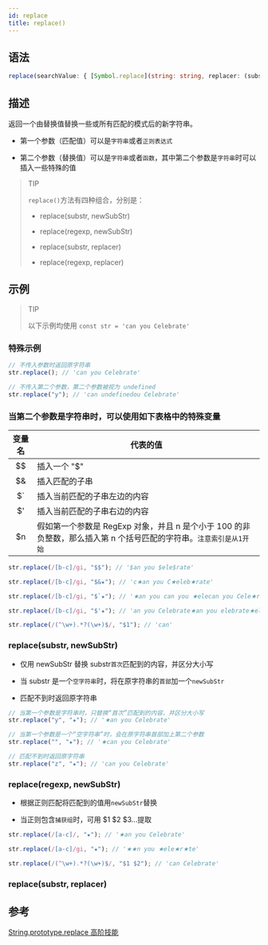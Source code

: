 ```yaml
---
id: replace
title: replace()
---
```


## 语法

```ts
replace(searchValue: { [Symbol.replace](string: string, replacer: (substring: string, ...args: any[]) => string): string; }, replacer: (substring: string, ...args: any[]) => string): string;
```

## 描述

返回一个由替换值替换一些或所有匹配的模式后的新字符串。

- 第一个参数（匹配值）可以是`字符串`或者`正则表达式`

- 第二个参数（替换值）可以是`字符串`或者`函数`，其中第二个参数是`字符串`时可以插入一些特殊的值

> TIP
>
> `replace()`方法有四种组合，分别是：
>
> - replace(substr, newSubStr)
>
> - replace(regexp, newSubStr)
>
> - replace(substr, replacer)
>
> - replace(regexp, replacer)

## 示例

> TIP
>
> 以下示例均使用 `const str = 'can you Celebrate'`

### 特殊示例

```js
// 不传入参数时返回原字符串
str.replace(); // 'can you Celebrate'

// 不传入第二个参数，第二个参数被视为 undefined
str.replace("y"); // 'can undefinedou Celebrate'
```

### 当第二个参数是字符串时，可以使用如下表格中的特殊变量

|               变量名               | 代表的值                                                                                                           |
| :--------------------------------: | ------------------------------------------------------------------------------------------------------------------ |
|                \$\$                | 插入一个 "\$"                                                                                                      |
|                \$&                 | 插入匹配的子串                                                                                                     |
| \$` | 插入当前匹配的子串左边的内容 |
|                \$'                 | 插入当前匹配的子串右边的内容                                                                                       |
|                \$n                 | 假如第一个参数是 RegExp 对象，并且 n 是个小于 100 的非负整数，那么插入第 n 个括号匹配的字符串。`注意索引是从1开始` |

```js
str.replace(/[b-c]/gi, "$$"); // '$an you $ele$rate'

str.replace(/[b-c]/gi, "$&★"); // 'c★an you C★eleb★rate'

str.replace(/[b-c]/gi, "$`★"); // '★an you can you ★elecan you Cele★rate'

str.replace(/[b-c]/gi, "$'★"); // 'an you Celebrate★an you elebrate★elerate★rate'

str.replace(/(^\w+).*?(\w+)$/, "$1"); // 'can'
```

### replace(substr, newSubStr)

- 仅用 newSubStr 替换 substr`首次`匹配到的内容，并区分大小写

- 当 substr 是一个`空字符串`时，将在原字符串的`首部`加一个`newSubStr`

- 匹配不到时返回原字符串

```js
// 当第一个参数是字符串时，只替换“首次”匹配到的内容，并区分大小写
str.replace("y", "★"); // '★an you Celebrate'

// 当第一个参数是一个“空字符串”时，会在原字符串首部加上第二个参数
str.replace("", "★"); // '★can you Celebrate'

// 匹配不到时返回原字符串
str.replace("z", "★"); // 'can you Celebrate'
```

### replace(regexp, newSubStr)

- 根据正则匹配将匹配到的值用`newSubStr`替换

- 当正则包含`捕获组`时，可用 $1 $2 \$3...提取

```js
str.replace(/[a-c]/, "★"); // '★an you Celebrate'

str.replace(/[a-c]/gi, "★"); // '★★n you ★ele★r★te'

str.replace(/(^\w+).*?(\w+)$/, "$1 $2"); // 'can Celebrate'
```

### replace(substr, replacer)

## 参考

[String.prototype.replace 高阶技能](http://louiszhai.github.io/2015/12/11/js.replace/)

<!-- <style scope>
table th:first-of-type {
	width: 100px;
}
</style> -->
